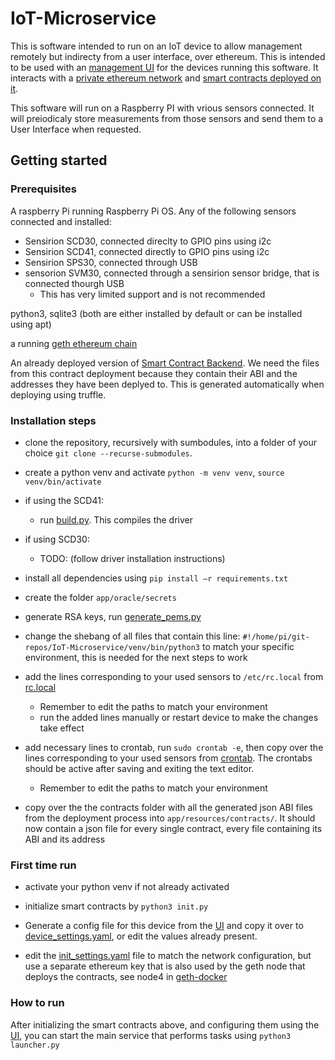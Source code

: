 # IoT-Microservice
This is software intended to run on an IoT device to allow management remotely but indirecty from a user interface, over ethereum.
This is intended to be used with an [management UI](https://github.com/vinicentus/flutter_iot_ui) for the devices running this software. It interacts with a [private ethereum network](https://github.com/vinicentus/geth-docker) and [smart contracts deployed on it](https://github.com/vinicentus/oracle-manager). 

This software will run on a Raspberry PI with vrious sensors connected. It will preiodicaly store measurements from those sensors and send them to a User Interface when requested.
## Getting started

### Prerequisites
A raspberry Pi running Raspberry Pi OS.
Any of the following sensors connected and installed:
* Sensirion SCD30, connected direclty to GPIO pins using i2c
* Sensirion SCD41, connected directly to GPIO pins using i2c
* Sensirion SPS30, connected through USB
* sensorion SVM30, connected through a sensirion sensor bridge, that is connected thourgh USB
    *  This has very limited support and is not recommended

python3, sqlite3 (both are either installed by default or can be installed using apt)

a running [geth ethereum chain](https://github.com/vinicentus/geth-docker)

An already deployed version of [Smart Contract Backend](https://github.com/vinicentus/oracle-manager). We need the files from this contract deployment because they contain their ABI and the addresses they have been deplyed to. This is generated automatically when deploying using truffle.

### Installation steps

* clone the repository, recursively with sumbodules, into a folder of your choice `git clone --recurse-submodules`.

* create a python venv and activate `python -m venv venv`, `source venv/bin/activate`

* if using the SCD41:
    * run [build.py](app/oracle/raspberry_pi_i2c_scd4x_python/build.py). This compiles the driver 

* if using SCD30:
    * TODO: (follow driver installation instructions)

* install all dependencies using `pip install –r requirements.txt`

* create the folder `app/oracle/secrets`

* generate RSA keys, run [generate_pems.py](app/oracle/generate_pems.py)

* change the shebang of all files that contain this line: `#!/home/pi/git-repos/IoT-Microservice/venv/bin/python3` to match your specific environment, this is needed for the next steps to work

* add the lines corresponding to your used sensors to `/etc/rc.local` from [rc.local](app/rc.local)
    * Remember to edit the paths to match your environment
    * run the added lines manually or restart device to make the changes take effect

* add necessary lines to crontab, run `sudo crontab -e`, then copy over the lines corresponding to your used sensors from [crontab](app/crontab). The crontabs should be active after saving and exiting the text editor.
    * Remember to edit the paths to match your environment

* copy over the the contracts folder with all the generated json ABI files from the deployment process into `app/resources/contracts/`. It should now contain a json file for every single contract, every file containing its ABI and its address

### First time run
* activate your python venv if not already activated

* initialize smart contracts by `python3 init.py`

* Generate a config file for this device from the [UI](https://github.com/vinicentus/flutter_iot_ui) and copy it over to [device_settings.yaml](app/resources/device_settings.yaml), or edit the values already present.

* edit the [init_settings.yaml](app/resources/init_settings.yaml) file to match the network configuration, but use a separate ethereum key that is also used by the geth node that deploys the contracts, see node4 in [geth-docker](https://github.com/vinicentus/geth-docker)
 
### How to run
After initializing the smart contracts above, and configuring them using the [UI](https://github.com/vinicentus/flutter_iot_ui), you can start the main service that performs tasks using `python3 launcher.py`